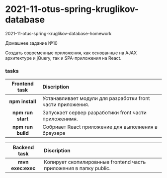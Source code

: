 # 2021-11-otus-spring-kruglikov-database
2021-11-otus-spring-kruglikov-database-homework 

Домашнее задание №10

Cоздать современные приложения, как основанные на AJAX архитектуре и jQuery, так и SPA-приложения на React.

### tasks

|   Frontend task   | Discription                                                 |
|:-----------------:|:------------------------------------------------------------|
|  **npm install**  | Устанавливает модули для разработки front части приложения. |
| **npm run start** | Запускает сервер разработики front части приложенимя.       |
| **npm run build** | Собриает React приложение для выполнения в браузере         |



|   Backend task    | Discription                                                                           |
|:-----------------:|:--------------------------------------------------------------------------------------|
| **mvn exec:exec** | Копирует скопилировнные frontend часть приложения в папку public.<br/> |